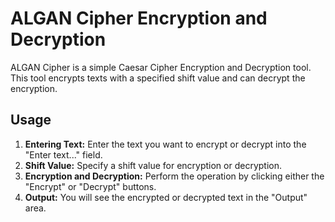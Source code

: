 # ALGAN Cipher Encryption and Decryption

ALGAN Cipher is a simple Caesar Cipher Encryption and Decryption tool. This tool encrypts texts with a specified shift value and can decrypt the encryption.

## Usage

1. **Entering Text:** Enter the text you want to encrypt or decrypt into the "Enter text..." field.
2. **Shift Value:** Specify a shift value for encryption or decryption.
3. **Encryption and Decryption:** Perform the operation by clicking either the "Encrypt" or "Decrypt" buttons.
4. **Output:** You will see the encrypted or decrypted text in the "Output" area.




